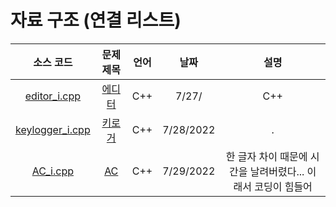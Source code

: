 # 자료 구조 (연결 리스트)
|소스 코드|문제 제목|언어|날짜|설명|
|:---:|:---:|:---:|:---:|:---:|
|[editor_i.cpp](./editor_i.cpp)|[에디터](http://boj.kr/1406)|C++|7/27/|C++|.|
|[keylogger_i.cpp](./keylogger_i.cpp)|[키로거](http://boj.kr/5397)|C++|7/28/2022|.|
|[AC_i.cpp](./AC_i.cpp)|[AC](http://boj.kr/5430)|C++|7/29/2022|한 글자 차이 때문에 시간을 날려버렸다... 이래서 코딩이 힘들어|
